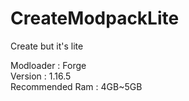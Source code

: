# CreateModpackLite

Create but it's lite

Modloader : Forge   
Version : 1.16.5   
Recommended Ram : 4GB~5GB
